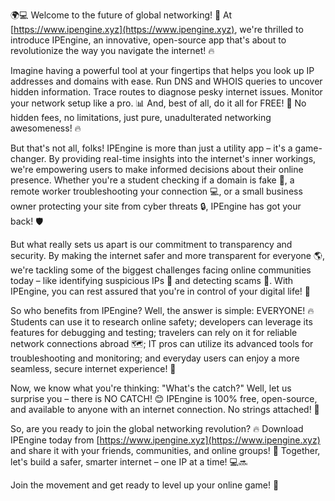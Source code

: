 🌍💻 Welcome to the future of global networking! 🚀 At [https://www.ipengine.xyz](https://www.ipengine.xyz), we're thrilled to introduce IPEngine, an innovative, open-source app that's about to revolutionize the way you navigate the internet! 🔥

Imagine having a powerful tool at your fingertips that helps you look up IP addresses and domains with ease. Run DNS and WHOIS queries to uncover hidden information. Trace routes to diagnose pesky internet issues. Monitor your network setup like a pro. 📊 And, best of all, do it all for FREE! 💸 No hidden fees, no limitations, just pure, unadulterated networking awesomeness! 🔥

But that's not all, folks! IPEngine is more than just a utility app – it's a game-changer. By providing real-time insights into the internet's inner workings, we're empowering users to make informed decisions about their online presence. Whether you're a student checking if a domain is fake 🤔, a remote worker troubleshooting your connection 💻, or a small business owner protecting your site from cyber threats 🔒, IPEngine has got your back! 🛡️

But what really sets us apart is our commitment to transparency and security. By making the internet safer and more transparent for everyone 🌎, we're tackling some of the biggest challenges facing online communities today – like identifying suspicious IPs 👀 and detecting scams 🚨. With IPEngine, you can rest assured that you're in control of your digital life! 💪

So who benefits from IPEngine? Well, the answer is simple: EVERYONE! 🔥 Students can use it to research online safety; developers can leverage its features for debugging and testing; travelers can rely on it for reliable network connections abroad 🗺️; IT pros can utilize its advanced tools for troubleshooting and monitoring; and everyday users can enjoy a more seamless, secure internet experience! 🌟

Now, we know what you're thinking: "What's the catch?" Well, let us surprise you – there is NO CATCH! 😊 IPEngine is 100% free, open-source, and available to anyone with an internet connection. No strings attached! 💪

So, are you ready to join the global networking revolution? 🔥 Download IPEngine today from [https://www.ipengine.xyz](https://www.ipengine.xyz) and share it with your friends, communities, and online groups! 🌟 Together, let's build a safer, smarter internet – one IP at a time! 💻🔜

Join the movement and get ready to level up your online game! 🚀